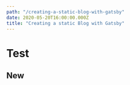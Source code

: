 ```yaml
---
path: "/creating-a-static-blog-with-gatsby"
date: 2020-05-20T16:00:00.000Z
title: "Creating a static Blog with Gatsby"
---
```


# Test

## New
